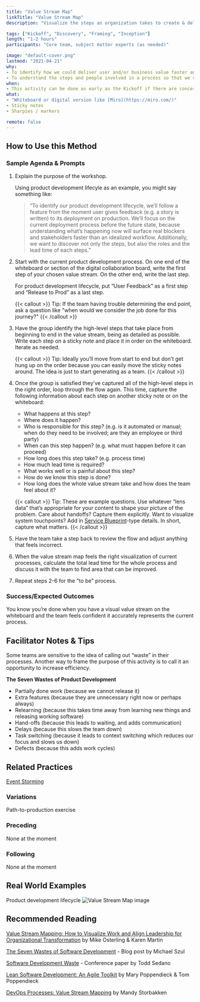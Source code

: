 ```yaml
---
title: "Value Stream Map"
linkTitle: "Value Stream Map"
description: "Visualize the steps an organization takes to create & deliver value to customers in order to help eliminate \"waste.\" A common use case is a path to production and product development lifecycle."

tags: ["Kickoff", "Discovery", "Framing", "Inception"]
length: "1-2 hours"
participants: "Core team, subject matter experts (as needed)"

image: "default-cover.png" 
lastmod: "2021-04-21"
why: 
- To identify how we could deliver user and/or business value faster and/or more often by identifying delays, unnecessary features and hand-offs. 
- To understand the steps and people involved in a process so that we can improve collaboration and preclude potential blockers.
when:
- This activity can be done as early as the Kickoff if there are concerns about many teams creating one system or known problems in product development lifecycle. Otherwise, it can be done as part of technical Discovery, Framing, or any time the team finds itself bogged down with an inefficient process.
what:
- "Whiteboard or digital version like [Miro](https://miro.com/)"
- Sticky notes
- Sharpies / markers

remote: false
---
```

## How to Use this Method

### Sample Agenda & Prompts
1. Explain the purpose of the workshop.
   
   Using product development lifecyle as an example, you might say something like:
   
   > “To identify our product development lifecycle, we’ll follow a feature from the moment user gives feedback (e.g. a story is written) to its deployment on production. We’ll focus on the current deployment process before the future state, because understanding what’s happening now will surface real blockers and stakeholders faster than an idealized workflow. Additionally, we want to discover not only the steps, but also the roles and the lead time of each steps.”

1. Start with the current product development process. On one end of the whiteboard or section of the digital collaboration board, write the first step of your chosen value stream. On the other end, write the last step.
   
   For product development lifecycle, put “User Feedback” as a first step and “Release to Prod” as a last step.
 
   {{< callout >}}
   Tip: If the team having trouble determining the end point, ask a question like "when would we consider the job done for this journey?" 
   {{< /callout >}}

1. Have the group identify the high-level steps that take place from beginning to end in the value stream, being as detailed as possible. Write each step on a sticky note and place it in order on the whiteboard. Iterate as needed.

   {{< callout >}}
   Tip: Ideally you’ll move from start to end but don’t get hung up on the order because you can easily move the sticky notes around. The idea is just to start generating as a team. 
   {{< /callout >}}
   
1. Once the group is satisfied they’ve captured all of the high-level steps in the right order, loop through the flow again. This time, capture the following information about each step on another sticky note or on the whiteboard:
   
   - What happens at this step?
   - Where does it happen?
   - Who is responsible for this step? (e.g. is it automated or manual; when do they need to be involved; are they an employee or third party)
   - When can this step happen? (e.g. what must happen before it can proceed)
   - How long does this step take? (e.g. process time)
   - How much lead time is required?
   - What works well or is painful about this step?
   - How do we know this step is done?
   - How long does the whole value stream take and how does the team feel about it?

   {{< callout >}}
   Tip: These are example questions. Use whatever “lens data” that’s appropriate for your content to shape your picture of the problem. Care about handoffs? Capture them explicitly. Want to visualize system touchpoints? Add in [Service Blueprint](/practices/service-bluepring)-type details. In short, capture what matters.
   {{< /callout >}}

1. Have the team take a step back to review the flow and adjust anything that feels incorrect. 

1. When the value stream map feels the right visualization of current processes, calculate the total lead time for the whole process and discuss it with the team to find area that can be improved.

1. Repeat steps 2-6 for the "to be" process.

### Success/Expected Outcomes
You know you’re done when you have a visual value stream on the whiteboard and the team feels confident it accurately represents the current process. 

## Facilitator Notes & Tips
Some teams are sensitive to the idea of calling out “waste” in their processes. Another way to frame the purpose of this activity is to call it an opportunity to increase efficiency.

**The Seven Wastes of Product Development**
- Partially done work (because we cannot release it)
- Extra features (because they are unnecessary right now or perhaps always)
- Relearning (because this takes time away from learning new things and releasing working software)
- Hand-offs (because this leads to waiting, and adds communication)
- Delays (because this slows the team down)
- Task switching (because it leads to context switching which reduces our focus and slows us down)
- Defects (because this adds work cycles)

## Related Practices
[Event Storming](/practices/event-storming)

### Variations
Path-to-production exercise

### Preceding
None at the moment
 
### Following
None at the moment

## Real World Examples
Product development lifecycle
![Value Stream Map image](/images/practices/value-stream-map/value-stream-map-3.jpg)

## Recommended Reading
[Value Stream Mapping: How to Visualize Work and Align Leadership for Organizational Transformation](https://www.oreilly.com/library/view/value-stream-mapping/9780071828918/) by Mike Osterling & Karen Martin

[The Seven Wastes of Software Development](https://codepunk.io/the-seven-wastes-of-software-development/) - Blog post by Michael Szul

[Software Development Waste](https://www.researchgate.net/publication/313360479_Software_Development_Waste) - Conference paper by Todd Sedano

[Lean Software Development: An Agile Toolkit](https://www.amazon.com/Lean-Software-Development-Agile-Toolkit/dp/0321150783) by Mary Poppendieck & Tom Poppendieck

[DevOps Processes: Value Stream Mapping](https://cloud.vmware.com/community/2020/12/02/devops-processes-value-stream-mapping/) by Mandy Storbakken
